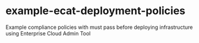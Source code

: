 # example-ecat-deployment-policies
Example compliance policies with must pass before deploying infrastructure using Enterprise Cloud Admin Tool

